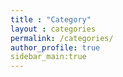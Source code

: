 ```yaml
---
title : "Category"
layout : categories
permalink: /categories/
author_profile: true
sidebar_main:true
---
```

